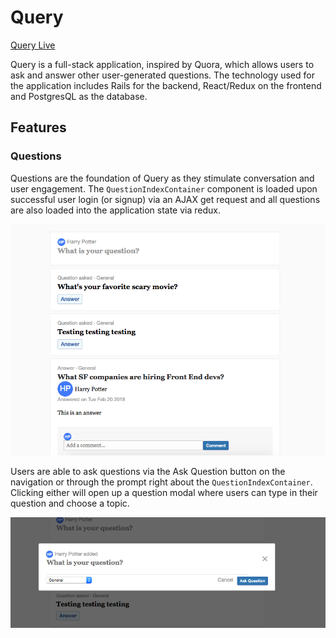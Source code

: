 # Query

[Query Live](https://query-webapp.herokuapp.com/#/enter)


Query is a full-stack application, inspired by Quora, which allows users to ask and answer other user-generated questions.  The technology used for the application includes Rails for the backend, React/Redux on the frontend and PostgresQL as the database.

## Features

### Questions

Questions are the foundation of Query as they stimulate conversation and user engagement.  The `QuestionIndexContainer` component is loaded upon successful user login (or signup) via an AJAX get request and all questions are also loaded into the application state via redux.  

![](https://github.com/PriyaG88/query/blob/master/docs/screen-clippings/QuestionIndexContainer.png)

Users are able to ask questions via the Ask Question button on the navigation or through the prompt right about the `QuestionIndexContainer`.  Clicking either will open up a question modal where users can type in their question and choose a topic.

![](https://github.com/PriyaG88/query/blob/master/docs/screen-clippings/QuestionModal.png)
